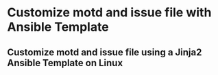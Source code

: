 # Customize motd and issue file with Ansible Template
## Customize motd and issue file using a Jinja2 Ansible Template on Linux
